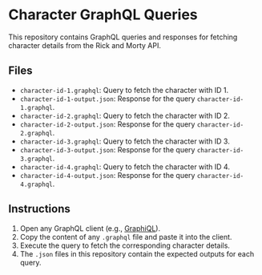 # Character GraphQL Queries

This repository contains GraphQL queries and responses for fetching character details from the Rick and Morty API.

## Files

- `character-id-1.graphql`: Query to fetch the character with ID 1.
- `character-id-1-output.json`: Response for the query `character-id-1.graphql`.
- `character-id-2.graphql`: Query to fetch the character with ID 2.
- `character-id-2-output.json`: Response for the query `character-id-2.graphql`.
- `character-id-3.graphql`: Query to fetch the character with ID 3.
- `character-id-3-output.json`: Response for the query `character-id-3.graphql`.
- `character-id-4.graphql`: Query to fetch the character with ID 4.
- `character-id-4-output.json`: Response for the query `character-id-4.graphql`.

## Instructions

1. Open any GraphQL client (e.g., [GraphiQL](https://rickandmortyapi.com/graphql)).
2. Copy the content of any `.graphql` file and paste it into the client.
3. Execute the query to fetch the corresponding character details.
4. The `.json` files in this repository contain the expected outputs for each query.

